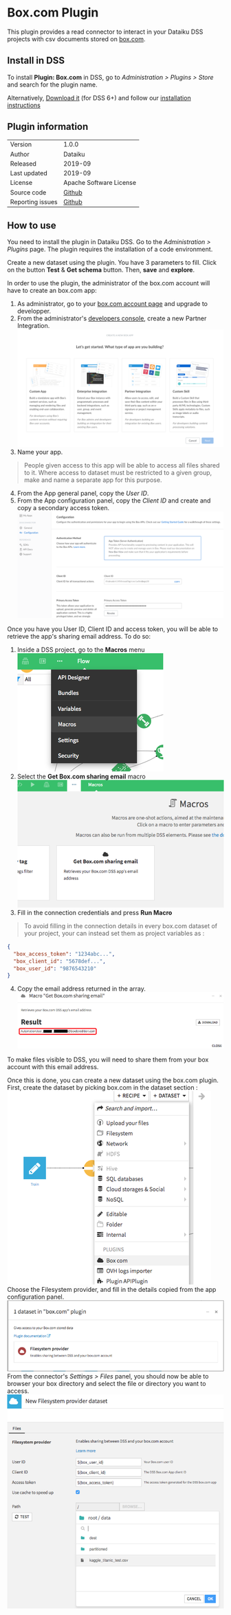 # Box.com Plugin
This plugin provides a read connector to interact in your Dataiku DSS projects with csv documents stored on [box.com](https://www.box.com).

## Install in DSS
To install **Plugin: Box.com** in DSS, go to *Administration > Plugins > Store* and search for the plugin name.

Alternatively, [Download it]() (for DSS 6+) and follow our [installation instructions](https://doc.dataiku.com/dss/latest/plugins/installing.html)

## Plugin information

|   |   |
|---|---|
| Version  | 1.0.0 |
| Author  | Dataiku |
| Released  | 2019-09 |
| Last updated  | 2019-09 |
| License  | Apache Software License |
| Source code  | [Github](https://github.com/dataiku/dataiku-contrib/tree/master/googlesheets) |
| Reporting issues  | [Github](https://github.com/dataiku/dataiku-contrib/issues) |

## How to use

You need to install the plugin in Dataiku DSS. Go to the *Administration > Plugins* page. The plugin requires the installation of a code environment.

Create a new dataset using the plugin. You have 3 parameters to fill. Click on the button **Test** & **Get schema** button. Then, **save** and **explore**.

In order to use the plugin, the administrator of the box.com account will have to create an box.com app: 

1. As administrator, go to your [box.com account page](https://app.box.com/account) and upgrade to developper.
2. From the administrator's [developers console](https://app.box.com/developers/console), create a new Partner Integration.
![](images/select_app_type.png)
3. Name your app.
> People given access to this app will be able to access all files shared to it. Where access to dataset must be restricted to a given group, make and name a separate app for this purpose.
4. From the App general panel, copy the *User ID*.
5. From the App configuration panel, copy the *Client ID* and create and copy a secondary access token.
![](images/app_config.png)

Once you have you User ID, Client ID and access token, you will be able to retrieve the app's sharing email address. To do so:
1. Inside a DSS project, go to the **Macros** menu
![](images/macro_menu.png)
2. Select the **Get Box.com sharing email** macro
![](images/select_macro.png)
3. Fill in the connection credentials and press **Run Macro**
> To avoid filling in the connection details in every box.com dataset of your project, your can instead set them as project variables as :
```json
{
  "box_access_token": "1234abc...",
  "box_client_id": "5678def...",
  "box_user_id": "9876543210"
}
```
4. Copy the email address returned in the array.
![](images/sharing_email_address.png)

To make files visible to DSS, you will need to share them from your box account with this email address.

Once this is done, you can create a new dataset using the box.com plugin. First, create the dataset by picking box.com in the dataset section :
![](images/create_dataset.png)
Choose the Filesystem provider, and fill in the details copied from the app configuration panel.
![](images/plugin.png)
From the connector's *Settings > Files* panel, you should now be able to browser your box directory and select the file or directory you want to access.
![](images/browsing.png)
